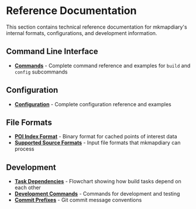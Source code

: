 # Reference Documentation

This section contains technical reference documentation for mkmapdiary's internal formats, configurations, and development information.

## Command Line Interface

- **[Commands](commands.md)** - Complete command reference and examples for `build` and `config` subcommands

## Configuration

- **[Configuration](configuration.md)** - Complete configuration reference and examples

## File Formats

- **[POI Index Format](poi-index-format.md)** - Binary format for cached points of interest data
- **[Supported Source Formats](supported_source_formats/index.md)** - Input file formats that mkmapdiary can process

## Development

- **[Task Dependencies](task-dependencies.md)** - Flowchart showing how build tasks depend on each other
- **[Development Commands](development/dev-commands.md)** - Commands for development and testing
- **[Commit Prefixes](development/commit-prefixes.md)** - Git commit message conventions